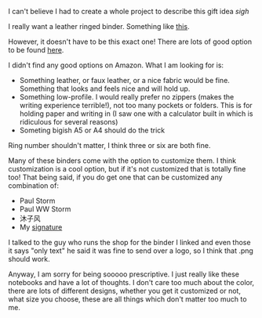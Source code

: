 I can't believe I had to create a whole project to describe this gift idea *sigh*

I really want a leather ringed binder. Something like [this](https://www.etsy.com/listing/792240786/3-ring-binder-portfolioleather-binder?ga_order=most_relevant&ga_search_type=all&ga_view_type=gallery&ga_search_query=a4+leather+binder&ref=sc_gallery-1-1&plkey=cbef9f9af67d23734d3d8de36a8d554a4b553a69%3A792240786&pro=1&frs=1&col=1).

However, it doesn't have to be this exact one! There are lots of good option to be found [here](https://www.etsy.com/market/a4_leather_binder?min=0&max=50).

I didn't find any good options on Amazon. What I am looking for is:

- Something leather, or faux leather, or a nice fabric would be fine. Something that looks and feels nice and will hold up. 
- Something low-profile. I would really prefer no zippers (makes the writing experience terrible!), not too many pockets or folders. This is for holding paper and writing in (I saw one with a calculator built in which is ridiculous for several reasons)
- Someting bigish A5 or A4 should do the trick

Ring number shouldn't matter, I think three or six are both fine. 

Many of these binders come with the option to customize them. I think customization is a cool option, but if it's not customized that is totally fine too!
That being said, if you do get one that can be customized any combination of:
- Paul Storm
- Paul WW Storm
- 沐子风
- My [signature](https://github.com/paulwwstorm/uploads/blob/main/Signature%20(transparent%20background).png)

I talked to the guy who runs the shop for the binder I linked and even those it says "only text" he said it was fine to send over a logo, so I think that .png should work.

Anyway, I am sorry for being sooooo prescriptive. I just really like these notebooks and have a lot of thoughts. I don't care too much about the color, there are lots of different designs, whether you get it customized or not, what size you choose, these are all things which don't matter too much to me.
